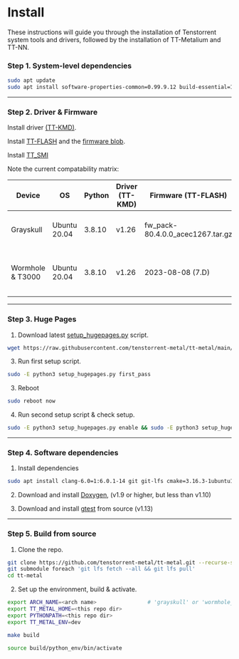 # Install

These instructions will guide you through the installation of Tenstorrent system tools and drivers, followed by the installation of TT-Metalium and TT-NN. 

### Step 1. System-level dependencies

```sh
sudo apt update
sudo apt install software-properties-common=0.99.9.12 build-essential=12.8ubuntu1.1 python3.8-venv=3.8.10-0ubuntu1~20.04.9 libgoogle-glog-dev=0.4.0-1build1 libyaml-cpp-dev=0.6.2-4ubuntu1 libboost-all-dev=1.71.0.0ubuntu2 libsndfile1=1.0.28-7ubuntu0.2 libhwloc-dev
```

---

### Step 2. Driver & Firmware

Install driver [(TT-KMD)](https://github.com/tenstorrent/tt-kmd). 

Install [TT-FLASH](https://github.com/tenstorrent/tt-flash) and the [firmware blob](https://github.com/tenstorrent/tt-firmware-gs).

Install [TT_SMI](https://github.com/tenstorrent/tt-smi)

Note the current compatability matrix:

| Device              | OS              | Python   | Driver (TT-KMD)    | Firmware (TT-FLASH)                | TT-SMI                                                    |
|---------------------|-----------------|----------|--------------------|------------------------------------|-----------------------------------------------------------|
| Grayskull           | Ubuntu 20.04    | 3.8.10   | v1.26              | fw_pack-80.4.0.0_acec1267.tar.gz   | tt-smi_2023-06-16-0283a02404487eea or above               |
| Wormhole & T3000    | Ubuntu 20.04    | 3.8.10   | v1.26              | 2023-08-08 (7.D)                   | tt-smi-8.6.0.0_2023-08-22-492ad2b9ef82a243 or above       |


---

### Step 3. Huge Pages 

1. Download latest [setup_hugepages.py](https://github.com/tenstorrent-metal/tt-metal/blob/main/infra/machine_setup/scripts/setup_hugepages.py) script.
```sh
wget https://raw.githubusercontent.com/tenstorrent-metal/tt-metal/main/infra/machine_setup/scripts/setup_hugepages.py
```
   
3. Run first setup script.
```sh
sudo -E python3 setup_hugepages.py first_pass                                            
```

3. Reboot
```sh
sudo reboot now                                                                           
```

4. Run second setup script & check setup. 
```sh
sudo -E python3 setup_hugepages.py enable && sudo -E python3 setup_hugepages.py check
```

---

### Step 4. Software dependencies

1. Install dependencies 

```sh
sudo apt install clang-6.0=1:6.0.1-14 git git-lfs cmake=3.16.3-1ubuntu1.20.04.1 pandoc libtbb-dev libcapstone-dev pkg-config
```

2. Download and install [Doxygen](https://www.doxygen.nl/download.html), (v1.9 or higher, but less than v1.10)

3. Download and install [gtest](https://github.com/google/googletest) from source (v1.13)

---

### Step 5. Build from source

1. Clone the repo.
   
```sh
git clone https://github.com/tenstorrent-metal/tt-metal.git --recurse-submodules
git submodule foreach 'git lfs fetch --all && git lfs pull'
cd tt-metal
```

2. Set up the environment, build & activate. 

```sh
export ARCH_NAME=<arch name>                # 'grayskull' or 'wormhole_b0'
export TT_METAL_HOME=<this repo dir>
export PYTHONPATH=<this repo dir>
export TT_METAL_ENV=dev

make build

source build/python_env/bin/activate
```

